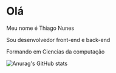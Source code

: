  # Olá

<p>Meu nome é Thiago Nunes<p>

Sou desenvolvedor front-end e back-end

Formando em Ciencias da computação
  
![Anurag's GitHub stats](https://github-readme-stats.vercel.app/api?username=Thiago3600&hide=contribs,prs)

<!---
Thiago3600/Thiago3600 is a ✨ special ✨ repository because its `README.md` (this file) appears on your GitHub profile.
You can click the Preview link to take a look at your changes.
--->
